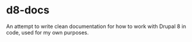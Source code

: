 # d8-docs
An attempt to write clean documentation for how to work with Drupal 8 in code, used for my own purposes.
